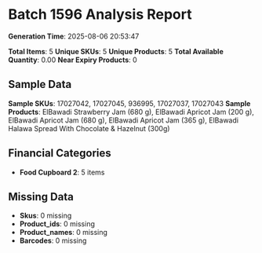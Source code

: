 # Batch 1596 Analysis Report

**Generation Time**: 2025-08-06 20:53:47

**Total Items**: 5
**Unique SKUs**: 5
**Unique Products**: 5
**Total Available Quantity**: 0.00
**Near Expiry Products**: 0

## Sample Data
**Sample SKUs**: 17027042, 17027045, 936995, 17027037, 17027043
**Sample Products**: ElBawadi Strawberry Jam (680 g), ElBawadi Apricot Jam (200 g), ElBawadi Apricot Jam (680 g), ElBawadi Apricot Jam (365 g), ElBawadi Halawa Spread With Chocolate & Hazelnut (300g)

## Financial Categories
- **Food Cupboard 2**: 5 items

## Missing Data
- **Skus**: 0 missing
- **Product_ids**: 0 missing
- **Product_names**: 0 missing
- **Barcodes**: 0 missing
